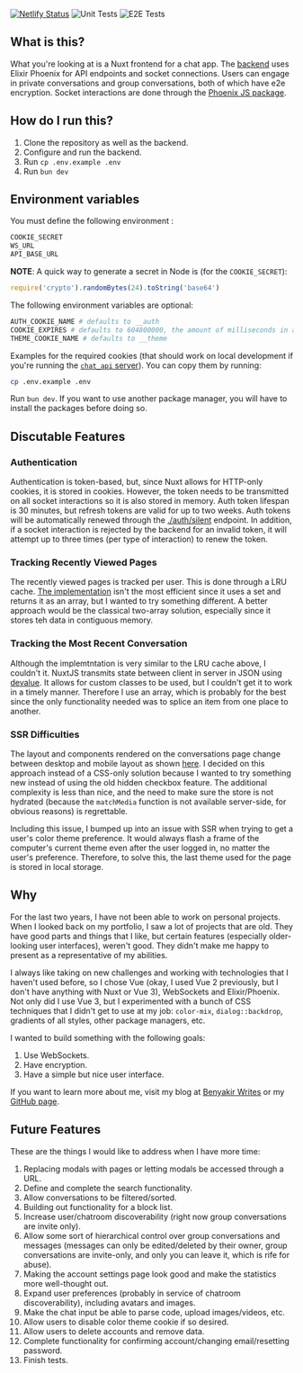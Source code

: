 [![Netlify Status](https://api.netlify.com/api/v1/badges/be4d01b6-01e9-488e-a231-c75d8e234714/deploy-status)](https://app.netlify.com/sites/splendorous-conkies-5f20c5/deploys)
![Unit Tests](https://github.com/benyakirten/chat-app/actions/workflows/unit_test.yml/badge.svg)
![E2E Tests](https://github.com/benyakirten/chat-app/actions/workflows/playwright.yml/badge.svg)

## What is this?

What you're looking at is a Nuxt frontend for a chat app. The [backend](https://github.com/benyakirten/chat-api) uses Elixir Phoenix for API endpoints and socket connections. Users can engage in private conversations and group conversations, both of which have e2e encryption. Socket interactions are done through the [Phoenix JS package](https://www.npmjs.com/package/phoenix).

## How do I run this?

1. Clone the repository as well as the backend.
1. Configure and run the backend.
1. Run `cp .env.example .env`
1. Run `bun dev`

## Environment variables

You must define the following environment :

```bash
COOKIE_SECRET
WS_URL
API_BASE_URL
```

**NOTE**: A quick way to generate a secret in Node is (for the `COOKIE_SECRET`):

```js
require('crypto').randomBytes(24).toString('base64')
```

The following environment variables are optional:

```bash
AUTH_COOKIE_NAME # defaults to __auth
COOKIE_EXPIRES # defaults to 604800000, the amount of milliseconds in a week
THEME_COOKIE_NAME # defaults to __theme
```

Examples for the required cookies (that should work on local development if you're running the [`chat_api` server](https://github.com/benyakirten/chat-api)). You can copy them by running:

```bash
cp .env.example .env
```

Run `bun dev`. If you want to use another package manager, you will have to install the packages before doing so.

## Discutable Features

### Authentication

Authentication is token-based, but, since Nuxt allows for HTTP-only cookies, it is stored in cookies. However, the token needs to be transmitted on all socket interactions so it is also stored in memory. Auth token lifespan is 30 minutes, but refresh tokens are valid for up to two weeks. Auth tokens will be automatically renewed through the [./auth/silent](`/server/routes/silent.post.ts`) endpoint. In addition, if a socket interaction is rejected by the backend for an invalid token, it will attempt up to three times (per type of interaction) to renew the token.

### Tracking Recently Viewed Pages

The recently viewed pages is tracked per user. This is done through a LRU cache. [The implementation](./utils/recents.ts) isn't the most efficient since it uses a set and returns it as an array, but I wanted to try something different. A better approach would be the classical two-array solution, especially since it stores teh data in contiguous memory.

### Tracking the Most Recent Conversation

Although the implemtntation is very similar to the LRU cache above, I couldn't it. NuxtJS transmits state between client in server in JSON using [devalue](https://github.com/nuxt-contrib/devalue). It allows for custom classes to be used, but I couldn't get it to work in a timely manner. Therefore I use an array, which is probably for the best since the only functionality needed was to splice an item from one place to another.

### SSR Difficulties

The layout and components rendered on the conversations page change between desktop and mobile layout as shown [here](./components/chat/Layout.vue). I decided on this approach instead of a CSS-only solution because I wanted to try something new instead of using the old hidden checkbox feature. The additional complexity is less than nice, and the need to make sure the store is not hydrated (because the `matchMedia` function is not available server-side, for obvious reasons) is regrettable.

Including this issue, I bumped up into an issue with SSR when trying to get a user's color theme preference. It would always flash a frame of the computer's current theme even after the user logged in, no matter the user's preference. Therefore, to solve this, the last theme used for the page is stored in local storage.

## Why

For the last two years, I have not been able to work on personal projects. When I looked back on my
portfolio, I saw a lot of projects that are old. They have good parts and things that I like, but certain features (especially older-looking user interfaces), weren't good. They didn't make me happy to present as a representative of my abilities.

I always like taking on new challenges and working with technologies that I haven't used before, so I chose
Vue (okay, I used Vue 2 previously, but I don't have anything with Nuxt or Vue 3), WebSockets and Elixir/Phoenix. Not
only did I use Vue 3, but I experimented with a bunch of CSS techniques that I didn't get to use at my job:
`color-mix`, `dialog::backdrop`, gradients of all styles, other package managers, etc.

I wanted to build something with the following goals:

1. Use WebSockets.
2. Have encryption.
3. Have a simple but nice user interface.

If you want to learn more about me, visit my blog at [Benyakir Writes](https://benyakir-writes.com) or my [GitHub page](https://github.com/benyakirten).

## Future Features

These are the things I would like to address when I have more time:

1. Replacing modals with pages or letting modals be accessed through a URL.
1. Define and complete the search functionality.
1. Allow conversations to be filtered/sorted.
1. Building out functionality for a block list.
1. Increase user/chatroom discoverability (right now group conversations are invite only).
1. Allow some sort of hierarchical control over group conversations and messages (messages can only be edited/deleted by their owner, group conversations are invite-only, and only you can leave it, which is rife for abuse).
1. Making the account settings page look good and make the statistics more well-thought out.
1. Expand user preferences (probably in service of chatroom discoverability), including avatars and images.
1. Make the chat input be able to parse code, upload images/videos, etc.
1. Allow users to disable color theme cookie if so desired.
1. Allow users to delete accounts and remove data.
1. Complete functionality for confirming account/changing email/resetting password.
1. Finish tests.
